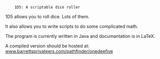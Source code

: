 		1D5: A scriptable dice roller
1D5 allows you to roll dice. Lots of them.

It also allows you to write scripts to do some
complicated math.

The program is currently written in Java and 
documantation is in LaTeX.

A compiled version should be hosted at:
www.barrettsprivateers.com/pathfinder/onedeefive
